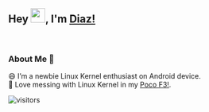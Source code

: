## Hey <img src="https://github.com/TheDudeThatCode/TheDudeThatCode/blob/master/Assets/Hi.gif" width="29px">, I'm [Diaz!](https://t.me/Diaznr/) 
<!--
**Diaz1401/Diaz1401** is a ✨ _special_ ✨ repository because its `README.md` (this file) appears on your GitHub profile.

Here are some ideas to get you started:

- 🔭 I’m currently working on ...
- 🌱 I’m currently learning ...
- 👯 I’m looking to collaborate on ...
- 🤔 I’m looking for help with ...
- 💬 Ask me about ...
- 📫 How to reach me: ...
- 😄 Pronouns: ...
- ⚡ Fun fact: ...
-->

<br />

### About Me 🚀
😄 I’m a newbie Linux Kernel enthusiast on Android device. </br>
📱 Love messing with Linux Kernel in my [Poco F3!](https://www.gsmarena.com/xiaomi_poco_f3-10758.php). </br>

![visitors](https://visitor-badge.laobi.icu/badge?page_id=isupersky.isupersky)
